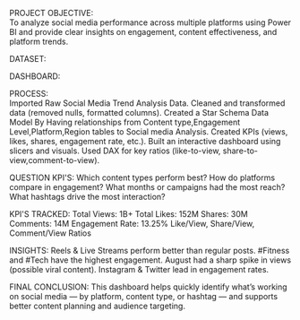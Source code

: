 PROJECT OBJECTIVE:<br>
To analyze social media performance across multiple platforms using Power BI and provide clear insights on engagement, content effectiveness, and platform trends.

DATASET:<a href="https://github.com/sherinstella/Social-Media-Trend-Analysis/blob/main/Social_Media_Trends.csv"></a>

DASHBOARD:<a href="https://github.com/sherinstella/Social-Media-Trend-Analysis/blob/main/Screenshot%202025-10-02%20093453.png"></a>

PROCESS:<BR>
Imported Raw Social Media Trend Analysis Data.
Cleaned and transformed data (removed nulls, formatted columns).
Created a Star Schema Data Model By Having relationships from Content type,Engagement Level,Platform,Region tables to Social media Analysis.
Created KPIs (views, likes, shares, engagement rate, etc.).
Built an interactive dashboard using slicers and visuals.
Used DAX for key ratios (like-to-view, share-to-view,comment-to-view).

QUESTION KPI'S:
Which content types perform best?
How do platforms compare in engagement?
What months or campaigns had the most reach?
What hashtags drive the most interaction?

KPI'S TRACKED:
Total Views: 1B+
Total Likes: 152M
Shares: 30M
Comments: 14M
Engagement Rate: 13.25%
Like/View, Share/View, Comment/View Ratios

INSIGHTS:
Reels & Live Streams perform better than regular posts.
#Fitness and #Tech have the highest engagement.
August had a sharp spike in views (possible viral content).
Instagram & Twitter lead in engagement rates.


FINAL CONCLUSION:
This dashboard helps quickly identify what’s working on social media — by platform, content type, or hashtag — and supports better content planning and audience targeting.


